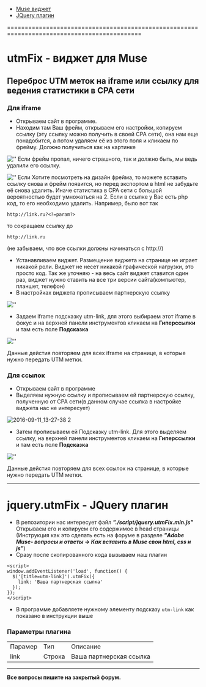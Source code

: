- [Muse виджет](#w)
- [JQuery плагин](#p)

============================================================================================

# <a name="w"></a>utmFix - виджет для Muse
## Переброс UTM меток на iframe или ссылку для ведения статистики в CPA сети

### Для iframe
+ Открываем сайт в программе.
+ Находим там Ваш фрейм, открываем его настройки, копируем ссылку (эту ссылку можно получить в своей СРА сети), она нам еще понадобится, а потом удаляем её из этого поля и кликаем по фрейму. Должно получиться как на картинке

![''](https://cloud.githubusercontent.com/assets/11016617/18415979/e661e738-781e-11e6-82a0-7adba0cd9b5d.jpg)
Если фрейм пропал, ничего страшного, так и должно быть, мы ведь удалили его ссылку.

![''](https://cloud.githubusercontent.com/assets/11016617/18415987/2e3525de-781f-11e6-9b80-9d161b7526d6.jpg)
Если Хотите посмотреть на дизайн фрейма, то можете вставить ссылку снова и фрейм появится, но перед экспортом в html не забудьте её снова удалить. Иначе статистика в CPA сети с большой вероятностью будет умножаться на 2.
Если в ссылке у Вас есть php код, то его необходимо удалить. 
Например, было вот так

``` http://link.ru?<?=param?> ```

то сокращаем ссылку до 

``` http://link.ru ```

(не забываем, что все ссылки должны начинаться с http://)
+ Устанавливаем виджет. Размещение виджета на странице не играет никакой роли. Виджет не несет никакой графической нагрузки, это просто код. Так же уточняю - на весь сайт виджет ставится один раз, виджет нужно ставить на все три версии сайта(компьютер, планшет, телефон)
+ В настройках виджета прописываем партнерскую ссылку

![''](https://cloud.githubusercontent.com/assets/11016617/18416027/a4290e76-7820-11e6-875a-a48d8b946b4e.jpg)
+ Задаем iframe подсказку utm-link, для этого выбираем этот iframe в фокус и на верхней панели инструментов кликаем на **Гиперссылки** и там есть поле **Подсказка**

![''](https://cloud.githubusercontent.com/assets/11016617/18416047/945252ae-7821-11e6-9cdc-5012acf5fe5f.jpg)

Данные дейстия повторяем для всех iframe на странице, в которые нужно передать UTM метки.

### Для ссылок
+ Открываем сайт в программе
+ Выделяем нужную ссылку и прописываем ей партнерскую ссылку, полученную от СРА сети(в данном случае ссылка в настройке виджета  нас не интересует)

![2016-09-11_13-27-38 2](https://cloud.githubusercontent.com/assets/11016617/18416408/66ef39b0-782d-11e6-9ee7-54b8337d64c8.jpg)

+ Затем прописываем ей Подсказку utm-link. Для этого выделяем ссылку, на верхней панели инструментов кликаем на **Гиперссылки** и там есть поле **Подсказка**

![''](https://cloud.githubusercontent.com/assets/11016617/18416146/ba2fa050-7824-11e6-8f1e-208f6aae718b.jpg)

Данные дейстия повторяем для всех ссылок на странице, в которые нужно передать UTM метки.

---------------------------------------------------------------------------------------------

# <a name="p"></a> jquery.utmFix - JQuery плагин
+ В репозитории нас интересует файл ***"./script/jquery.utmFix.min.js"***
Открываем его и копируем его содержимое в head страницы (Инструкция как это сделать есть на форуме в разделе ***"Adobe Muse- вопросы и ответы -> Как вставить в Muse свои html, css и js"***)
+ Сразу после скопированного кода вызываем наш плагин
```
<script>
window.addEventListener('load', function() {
  $('[title=utm-link]').utmFix({
    link: 'Ваша партнерская ссылка'
  });
});
</script>
```
+ В программе добавляете нужному элементу подсказу 
```utm-link``` как показано в инструкции выше

### Параметры плагина
<table>
<tr>
  <td>Парамер</td>
  <td>Тип</td>
  <td>Описание</td>
</tr>
<tr>
  <td>link</td>
  <td>Строка</td>
  <td>Ваша партнерская ссылка</td>
</tr>
</table>


----------------------------------------------------------------------------------------------
**Все вопросы пишите на закрытый форум.**
